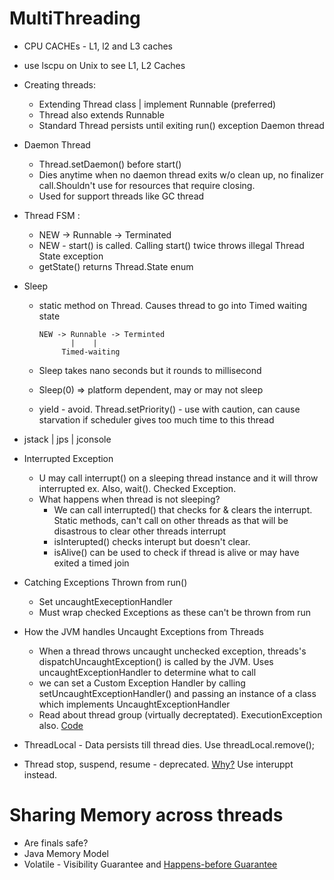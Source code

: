 # MultiThreading

* CPU CACHEs - L1, l2 and L3 caches
* use lscpu on Unix to see L1, L2 Caches
* Creating threads:
   * Extending Thread class | implement Runnable (preferred)
   * Thread also extends Runnable
   * Standard Thread persists until exiting run() exception Daemon thread
* Daemon Thread 
   * Thread.setDaemon() before start()
   * Dies anytime when no  daemon thread exits w/o clean up, no finalizer call.Shouldn't use for resources that require closing. 
    * Used for support threads like GC thread
* Thread FSM : 
   * NEW  -> Runnable -> Terminated 
   * NEW - start() is called. Calling start() twice throws illegal Thread State exception
   * getState() returns Thread.State enum
* Sleep 
   * static method on Thread. Causes thread to go into Timed waiting state
      
         NEW -> Runnable -> Terminted
                |    |
              Timed-waiting
   * Sleep takes nano seconds but it rounds to millisecond
   * Sleep(0) => platform dependent, may or may not sleep
   * yield - avoid. Thread.setPriority() - use with caution, can cause starvation if scheduler gives too much time to this thread
 
 * jstack | jps | jconsole
 * Interrupted Exception 
   *  U may call interrupt() on a sleeping thread instance and it will throw interrupted ex. Also, wait(). Checked Exception.
    * What happens when thread is not sleeping?
       - We can call interrupted() that checks for & clears the interrupt. Static methods, can't call on other threads as that will be disastrous to clear other threads interrupt
       - isInterupted() checks interupt but doesn't clear. 
       - isAlive() can be used to check if thread is alive or may have exited a timed join
* Catching Exceptions Thrown from run()
   * Set uncaughtExeceptionHandler
   * Must wrap checked Exceptions as these can't be thrown from run

* How the JVM handles Uncaught Exceptions from Threads
   * When a thread throws uncaught unchecked exception, threads's dispatchUncaughtException() is called by the JVM. Uses uncaughtExceptionHandler to determine what to call
   * we can set a Custom Exception Handler by calling setUncaughtExceptionHandler() and passing an instance of a class which implements UncaughtExceptionHandler
   * Read about thread group (virtually decreptated). ExecutionException also.  [Code](https://gist.github.com/navspeak/38030afc47c7648f05236f4d0adbba24)
 * ThreadLocal - Data persists till thread dies. Use threadLocal.remove();
 * Thread stop, suspend, resume - deprecated. [Why?](https://www.javamadesoeasy.com/2015/03/reason-why-suspend-and-resume-methods.html) Use interuppt instead.
 
 # Sharing Memory across threads
 * Are finals safe?
 * Java Memory Model
 * Volatile - Visibility Guarantee and [Happens-before Guarantee](http://tutorials.jenkov.com/java-concurrency/volatile.html#the-java-volatile-happens-before-guarantee) 
 